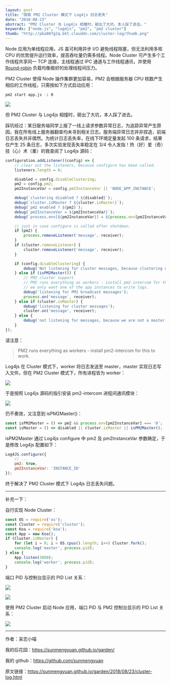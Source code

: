 ```yaml
---
layout: post
title: "探索 PM2 Cluster 模式下 Log4js 日志丢失"
date: "2018-08-23"
abstract: "PM2 Cluster 与 Log4js 相撞时，砸出了大坑，本人踩了进去。"
keywords: ["node.js", "log4js", "pm2", "pm2 cluster"]
thumb: "http://pba807g2q.bkt.clouddn.com/cluster-log/thumb.png"
---
```


Node 应用为单线程应用，JS 虽可利用异步 I/O 避免线程阻塞，但无法利用多核 CPU 的优势提升运行效率，提高吞吐量仍需多线程。Node Cluster 可产生多个工作线程共享同一 TCP 连接，主线程通过 IPC 通道与工作线程通讯，并使用 [Round-robin](https://en.wikipedia.org/wiki/Round-robin_scheduling) 负载均衡极好的处理线程间压力。

PM2 Cluster 使得 Node 操作集群更加容易，PM2 会根据服务器 CPU 核数产生相应的工作线程，只需按如下方式启动应用：

```bash
pm2 start app.js -i 0
```

![](http://pba807g2q.bkt.clouddn.com/cluster-log/pm2-cluster.png)

但 PM2 Cluster 与 Log4js 相撞时，砸出了大坑，本人踩了进去。

踩坑经过：某日服务端同学上报了一线上请求参数异常日志，为追踪异常产生原因，我在所有线上服务器翻查均未寻到相关日志。服务端异常日志并非捏造，前端日志丢失并非偶然。为统计日志丢失率，在线下环境定量发起 100 条请求，结果仅产生 25 条日志，多次实验发现丢失率稳定在 3/4 令人发指！热（好）爱（奇）技（心）术（重）的我查阅了 Log4js 源码：

```js
configuration.addListener((config) => {
    // clear out the listeners, because configure has been called.
    listeners.length = 0;

    disabled = config.disableClustering;
    pm2 = config.pm2;
    pm2InstanceVar = config.pm2InstanceVar || 'NODE_APP_INSTANCE';

    debug(`clustering disabled ? ${disabled}`);
    debug(`cluster.isMaster ? ${cluster.isMaster}`);
    debug(`pm2 enabled ? ${pm2}`);
    debug(`pm2InstanceVar = ${pm2InstanceVar}`);
    debug(`process.env[${pm2InstanceVar}] = ${process.env[pm2InstanceVar]}`);

    // just in case configure is called after shutdown.
    if (pm2) {
        process.removeListener('message', receiver);
    }
    if (cluster.removeListener) {
        cluster.removeListener('message', receiver);
    }

    if (config.disableClustering) {
        debug('Not listening for cluster messages, because clustering disabled.');
    } else if (isPM2Master()) {
        // PM2 cluster support
        // PM2 runs everything as workers - install pm2-intercom for this to work.
        // we only want one of the app instances to write logs.
        debug('listening for PM2 broadcast messages');
        process.on('message', receiver);
    } else if (cluster.isMaster) {
        debug('listening for cluster messages');
        cluster.on('message', receiver);
    } else {
        debug('not listening for messages, because we are not a master process.');
    }
});
```

请注意：

> PM2 runs everything as workers - install pm2-intercom for this to work.

Log4js 在 Cluster 模式下，worker 将日志发送至 master，master 实现日志写入文件。但在 PM2 Cluster 模式下，所有进程皆为 worker：

![](http://pba807g2q.bkt.clouddn.com/cluster-log/pm2-pid.png)

于是按照 Log4js 源码的指引安装 pm2-intercom 进程间通讯模块：

![](http://pba807g2q.bkt.clouddn.com/cluster-log/pm2-intercom.png)

仍不奏效，又注意到 isPM2Master()：

```js
const isPM2Master = () => pm2 && process.env[pm2InstanceVar] === '0';
const isMaster = () => disabled || cluster.isMaster || isPM2Master();
```

isPM2Master 通过 Log4js configure 中 pm2 及 pm2InstanceVar 参数确定，于是修改 Log4js 配置如下：

```js
Log4JS.configure({
    // ...
    pm2: true,
    pm2InstanceVar: 'INSTANCE_ID'
});
```

终于解决了 PM2 Cluster 模式下 Log4js 日志丢失问题。

*****

补充一下：

自行实现 Node Cluster：

```js
const OS = require('os');
const Cluster = require('cluster');
const Koa = require('koa');
const App = new Koa();
if (Cluster.isMaster) {
    for (let i = 0; i < OS.cpus().length; i++) Cluster.fork();
    console.log('master', process.pid);
} else {
    App.listen(3000);
    console.log('worker', process.pid);
}
```

端口 PID 与控制台显示的 PID List 关系：

![](http://pba807g2q.bkt.clouddn.com/cluster-log/node-pid.png)

![](http://pba807g2q.bkt.clouddn.com/cluster-log/port-pid.png)

使用 PM2 Cluster 启动 Node 应用，端口 PID 与 PM2 控制台显示的 PID List 关系：

![](http://pba807g2q.bkt.clouddn.com/cluster-log/pm2-pid.png)

*****

作者：呆恋小喵

我的后花园：<https://sunmengyuan.github.io/garden/>

我的 github：<https://github.com/sunmengyuan>

原文链接：<https://sunmengyuan.github.io/garden/2018/08/23/cluster-log.html>
